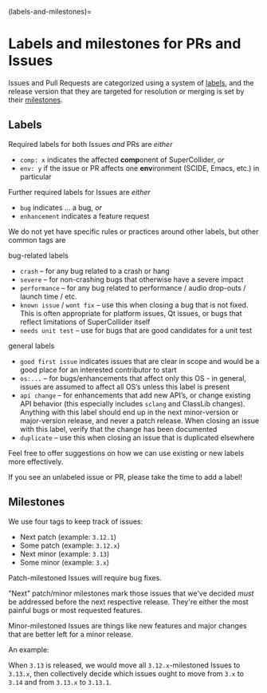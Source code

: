 (labels-and-milestones)=
# Labels and milestones for PRs and Issues

Issues and Pull Requests are categorized using a system of [labels](https://github.com/supercollider/supercollider/labels?page=1&sort=name-asc), and the release version that they are targeted for resolution or merging is set by their [milestones](https://github.com/supercollider/supercollider/milestones).

## Labels

Required labels for both Issues _and_ PRs are _either_

- `comp: x` indicates the affected **comp**onent of SuperCollider, _or_
- `env: y` if the issue or PR affects one **env**ironment (SCIDE, Emacs, etc.) in particular

Further required labels for Issues are _either_

- `bug` indicates … a bug, _or_
- `enhancement` indicates a feature request

We do not yet have specific rules or practices around other labels, but other common tags are

bug-related labels

- `crash` – for any bug related to a crash or hang
- `severe` – for non-crashing bugs that otherwise have a severe impact
- `performance` – for any bug related to performance / audio drop-outs / launch time / etc.
- `known issue` / `wont fix` – use this when closing a bug that is not fixed. This is often appropriate for platform issues, Qt issues, or bugs that reflect limitations of SuperCollider itself
- `needs unit test` – use for bugs that are good candidates for a unit test

general labels

- `good first issue` indicates issues that are clear in scope and would be a good place for an interested contributor to start
- `os:...` – for bugs/enhancements that affect only this OS - in general, issues are assumed to affect all OS’s unless this label is present
- `api change` – for enhancements that add new API’s, or change existing API behavior (this especially includes `sclang` and ClassLib changes). Anything with this label should end up in the next minor-version or major-version release, and never a patch release. When closing an issue with this label, verify that the change has been documented
- `duplicate` – use this when closing an issue that is duplicated elsewhere

Feel free to offer suggestions on how we can use existing or new labels more effectively.

If you see an unlabeled issue or PR, please take the time to add a label!

## Milestones

We use four tags to keep track of issues:

- Next patch (example: `3.12.1`)
- Some patch (example: `3.12.x`)
- Next minor (example: `3.13`)
- Some minor (example: `3.x`)

Patch-milestoned Issues will require bug fixes.

"Next” patch/minor milestones mark those issues that we've decided *must* be addressed before the next respective release. They're either the most painful bugs or most requested features.

Minor-milestoned Issues are things like new features and major changes that are better left for a minor release.

An example: 

When `3.13` is released, we would move all `3.12.x`-milestoned Issues to `3.13.x`, then collectively decide which issues ought to move from `3.x` to `3.14` and from `3.13.x` to `3.13.1`.
